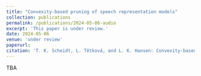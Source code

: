 ```yaml
---
title: "Convexity-based pruning of speech representation models"
collection: publications
permalink: /publications/2024-05-06-audio
excerpt: 'This paper is under review.'
date: 2024-05-06
venue: 'under review'
paperurl: 
citation: 'T. K. Scheidt, L. Tětková, and L. K. Hansen: Convexity-based pruning of speech representation models (2024)'
---
```


TBA
